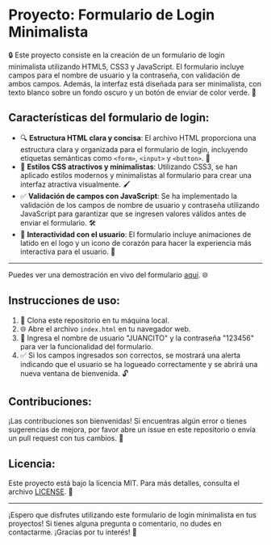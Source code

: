 # Proyecto: Formulario de Login Minimalista

🔒 Este proyecto consiste en la creación de un formulario de login minimalista utilizando HTML5, CSS3 y JavaScript. El formulario incluye campos para el nombre de usuario y la contraseña, con validación de ambos campos. Además, la interfaz está diseñada para ser minimalista, con texto blanco sobre un fondo oscuro y un botón de enviar de color verde. 🔑

## Características del formulario de login:
- 🔍 **Estructura HTML clara y concisa**: El archivo HTML proporciona una estructura clara y organizada para el formulario de login, incluyendo etiquetas semánticas como `<form>`, `<input>` y `<button>`. 🔧
- 🎨 **Estilos CSS atractivos y minimalistas**: Utilizando CSS3, se han aplicado estilos modernos y minimalistas al formulario para crear una interfaz atractiva visualmente. 🖌️
- ✅ **Validación de campos con JavaScript**: Se ha implementado la validación de los campos de nombre de usuario y contraseña utilizando JavaScript para garantizar que se ingresen valores válidos antes de enviar el formulario. 🛠️
- 🔄 **Interactividad con el usuario**: El formulario incluye animaciones de latido en el logo y un icono de corazón para hacer la experiencia más interactiva para el usuario. 🔄

----
Puedes ver una demostración en vivo del formulario [aquí](https://juancitopena.github.io/LOGIN_CHATGPT/). 🌐

## Instrucciones de uso:
1. 🔽 Clona este repositorio en tu máquina local.
2. 🌐 Abre el archivo `index.html` en tu navegador web.
3. 🔐 Ingresa el nombre de usuario "JUANCITO" y la contraseña "123456" para ver la funcionalidad del formulario.
4. ✅ Si los campos ingresados son correctos, se mostrará una alerta indicando que el usuario se ha logueado correctamente y se abrirá una nueva ventana de bienvenida. 🔓

## Contribuciones:
¡Las contribuciones son bienvenidas! Si encuentras algún error o tienes sugerencias de mejora, por favor abre un issue en este repositorio o envía un pull request con tus cambios. 💬

## Licencia:
Este proyecto está bajo la licencia MIT. Para más detalles, consulta el archivo [LICENSE](LICENSE). 📝

---

¡Espero que disfrutes utilizando este formulario de login minimalista en tus proyectos! Si tienes alguna pregunta o comentario, no dudes en contactarme. ¡Gracias por tu interés! 🚀
